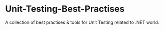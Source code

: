 # Unit-Testing-Best-Practises
A collection of best practises &amp; tools for Unit Testing related to .NET world.
